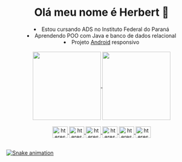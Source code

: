 <h1 align="center" >Olá meu nome é Herbert 👋</h1>

<div align="center">
  <li>Estou cursando ADS no Instituto Federal do Paraná</li>
  <li>Aprendendo POO com Java e banco de dados relacional</li> 
  <li>Projeto <a href="https://htereski.github.io/projeto-android/">Android</a> responsivo</li>
  
</div>
<br>

<div align="center">
  <a href="https://github.com/htereski">
  <img height="180em"   align="center" src="https://github-readme-stats.vercel.app/api?username=htereski&show_icons=true&theme=nightowl&include_all_commits=true&count_private=true"/>
  <img height="180em"  align="center" src="https://github-readme-stats.vercel.app/api/top-langs/?username=htereski&layout=compact&langs_count=7&theme=nightowl" />
</div>
  
<div align="center"><br>
  <img align="center" alt="htereski-C" height="30" width="40" src="https://cdn.jsdelivr.net/gh/devicons/devicon/icons/c/c-original.svg">
  <img align="center" alt="htereski-Java" height="30" width="40" src="https://cdn.jsdelivr.net/gh/devicons/devicon/icons/java/java-original.svg">
  <img align="center" alt="htereski-Spring" height="30" width="40" src="https://cdn.jsdelivr.net/gh/devicons/devicon@v2.15.1/devicon.min.svg">
  <img align="center" alt="htereski-TS" height="30" width="40" src="https://cdn.jsdelivr.net/gh/devicons/devicon/icons/typescript/typescript-plain.svg">
  <img align="center" alt="htereski-HTML" height="30" width="40" src="https://cdn.jsdelivr.net/gh/devicons/devicon/icons/html5/html5-original.svg">
  <img align="center" alt="htereski-CSS" height="30" width="40" src="https://cdn.jsdelivr.net/gh/devicons/devicon/icons/css3/css3-original.svg">
</div>
<br>
  
![Snake animation](https://github.com/htereski/htereski/blob/output/github-contribution-grid-snake.svg)
